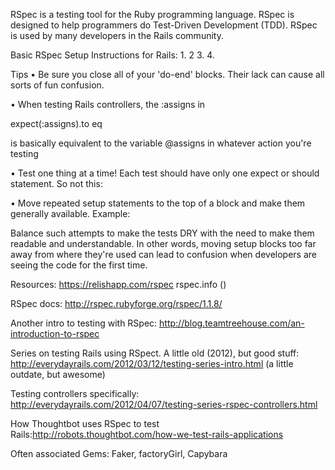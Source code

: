 RSpec is a testing tool for the Ruby programming language. RSpec is designed to help programmers do Test-Driven Development (TDD). RSpec is used by many developers in the Rails community.


Basic RSpec Setup Instructions for Rails:
1.
2
3.
4.


Tips
• Be sure you close all of your 'do-end' blocks. Their lack can cause all sorts of fun confusion.


• When testing Rails controllers, the :assigns in 

expect(:assigns).to eq <whatever>

is basically equivalent to the variable @assigns in whatever action you're testing


• Test one thing at a time! Each test should have only one expect or should statement. So not this:


• Move repeated setup statements to the top of a block and make them generally available. Example: 





Balance such attempts to make the tests DRY with the need to make them readable and understandable. In other words, moving setup blocks too far away from where they're used can lead to confusion when developers are seeing the code for the first time.  













Resources:
https://relishapp.com/rspec
rspec.info ()

RSpec docs: http://rspec.rubyforge.org/rspec/1.1.8/

Another intro to testing with RSpec: http://blog.teamtreehouse.com/an-introduction-to-rspec


Series on testing Rails using RSpect. A little old (2012), but good stuff: http://everydayrails.com/2012/03/12/testing-series-intro.html (a little outdate, but awesome)

Testing controllers specifically:
http://everydayrails.com/2012/04/07/testing-series-rspec-controllers.html


How Thoughtbot uses RSpec to test Rails:http://robots.thoughtbot.com/how-we-test-rails-applications 


Often associated Gems: Faker, factoryGirl, Capybara

